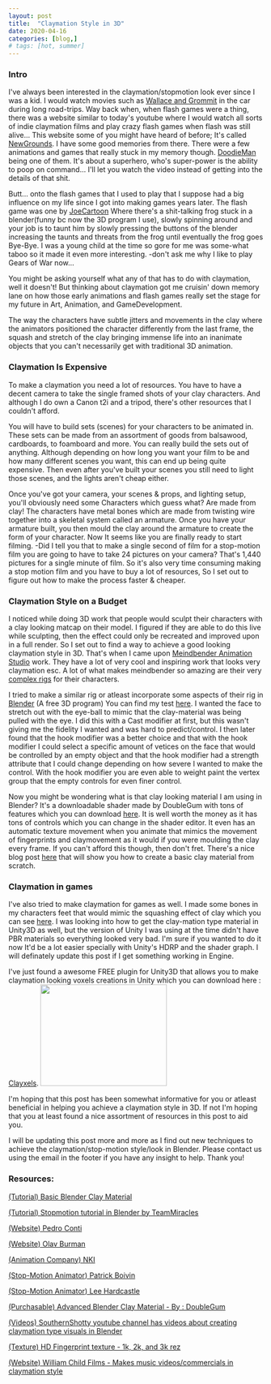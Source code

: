 ```yaml
---
layout: post
title:  "Claymation Style in 3D"
date: 2020-04-16
categories: [blog,]
# tags: [hot, summer]
---
```


<H3>Intro</H3>
<p>
I've always been interested in the claymation/stopmotion look ever since I was a kid. I would watch movies such as
<a href="https://www.wallaceandgromit.com/">Wallace and Grommit</a> in the car during long road-trips. Way back when, when flash games were a thing, there was a website similar
to today's youtube where I would watch all sorts of indie claymation films and play crazy flash games when flash was still alive... This website some of you might have heard of before;
It's called <a href="https://www.newgrounds.com/">NewGrounds</a>. I have some good memories from there. There were a few animations and games that really stuck in my memory though.
<a href="https://www.youtube.com/watch?v=jwFivfiLxQY">DoodieMan</a> being one of them. It's about a superhero, who's super-power is the ability to poop on command... I'll let you watch the video instead of getting into
the details of that shit.

<p>
Butt... onto the flash games that I used to play that I suppose had a big influence on my life since I got into making games years later. The flash game was one by
<a href="https://joecartoon.com/">JoeCartoon</a> Where there's a shit-talking frog stuck in a blender(funny bc now the 3D program I use), slowly spinning around and your job is to taunt him by slowly pressing the buttons of the blender
increasing the taunts and threats from the frog until eventually the frog goes Bye-Bye. I was a young child at the time so gore for me was some-what taboo so it made it even more interesting. -don't ask me why I like to play Gears of War now...
</p>

<p>
You might be asking yourself what any of that has to do with claymation, well it doesn't! But thinking about claymation got me cruisin' down memory lane on how those early animations and flash games really
set the stage for my future in Art, Animation, and GameDevelopment.
</p>

</p>

<p>
The way the characters have subtle jitters and movements in the clay where the animators
positioned the character differently from the last frame, the squash and stretch of the
clay bringing immense life into an inanimate objects that you can't necessarily get with traditional 3D animation.
</p>

<H3>Claymation Is Expensive</H3>
<p>
To make a claymation you need a lot of resources.
You have to have a decent camera to take the single framed shots of your clay characters. And although I do own a Canon t2i and a tripod, there's other resources that I couldn't afford.

You will have to build sets (scenes) for your characters to be animated in. These sets can be made from an assortment of goods from balsawood, cardboards, to foamboard and more.
You can really build the sets out of anything. Although depending on how long you want your film to be and how many different scenes you want, this can end up being quite expensive.
Then even after you've built your scenes you still need to light those scenes, and the lights aren't cheap either.

Once you've got your camera, your scenes & props, and lighting setup, you'll obviously need some Characters which guess what? Are made from clay!
The characters have metal bones which are made from twisting wire together into a skeletal system called an armature. Once you have your armature built, you then mould the clay
around the armature to create the form of your character.
Now It seems like you are finally ready to start filming.
-Did I tell you that to make a single second of film for a stop-motion film you are going to have to take 24 pictures on your camera?
That's 1,440 pictures for a single minute of film.
So it's also very time consuming making a stop motion film and you have to buy a lot of resources, So I set out to figure out how to make the process faster & cheaper.

<H3>Claymation Style on a Budget</H3>
I noticed while doing 3D work that people would sculpt their characters with a clay looking matcap on their model. I figured if they are able to do this live while sculpting, then
the effect could only be recreated and improved upon in a full render. So I set out to find a way to achieve a good looking claymation style in 3D.
That's when I came upon <a href="https://mindbender.com/#/home"> Meindbender Animation Studio</a> work. They have a lot of very cool and inspiring work that looks very claymation esc.
A lot of what makes meindbender so amazing are their very <a href="https://vimeo.com/278691057"> complex rigs</a> for their characters.

I tried to make a similar rig or atleast incorporate some aspects of their rig in <a href="https://www.blender.org/"> Blender</a> (A free 3D program) You can find my test <a href="https://youtu.be/g2VJK93KcHs"> here</a>. I wanted the face to stretch out with the eye-ball to mimic that the clay-material was being pulled with the eye. I did this with a Cast modifier at first, but this wasn't giving me the fidelity I wanted and was hard to predict/control. I then later found that the hook modifier was a better choice and that with the hook modifier I could select a specific amount of vetices on the face that would be controlled by an empty object and that the hook modifier had a strength attribute that I could change depending on how severe I wanted to make the control. With the hook modifier you are even able to weight paint the vertex group that the empty controls for even finer control.
</p>

<p>
Now you might be wondering what is that clay looking material I am using in Blender? It's a downloadable shader made by DoubleGum with tons of features which you can download <a href="https://blendermarket.com/products/claydoh"> here</a>. It is well worth the money as it has tons of controls which you can change in the shader editor. It even has an automatic texture movement when you animate that mimics the movement of fingerprints and claymovement as it would if you were moulding the clay every frame. If you can't afford this though, then don't fret. There's a nice blog post <a href="https://blenderartists.org/t/realistic-clay-material-in-cycles/576258"> here</a> that will show you how to create a basic clay material from scratch.
</p>

<H3>Claymation in games</H3>
<p>
I've also tried to make claymation for games as well. I made some bones in my characters feet that would mimic the squashing effect of clay which you can see <a href="https://www.facebook.com/Slamatron/videos/1849785161972836/"> here</a>. I was looking into how to get the clay-mation type material in Unity3D as well, but the version of Unity I was using at the time didn't have PBR materials so everything looked very bad. I'm sure if you wanted to do it now It'd be a lot easier specially with Unity's HDRP and the shader graph. I will definately update this post if I get something working in Engine.
</p>

<p>
I've just found a awesome FREE plugin for Unity3D that allows you to make claymation looking voxels creations in Unity which you can download here : <a href="https://andrea-intg.itch.io/clayxels"> Clayxels</a>.

<img src="https://img.itch.zone/aW1nLzI5MTIyNzIuZ2lm/original/Fum0T6.gif" width="250" height="200" />

</p>

<p>
I'm hoping that this post has been somewhat informative for you or atleast beneficial in helping you achieve a claymation style in 3D. If not I'm hoping that you at least found a nice assortment of resources in this post to aid you.
</p>

<p>
I will be updating this post more and more as I find out new techniques to achieve the claymation/stop-motion style/look in Blender. Please contact us using the email in the footer if you have any insight to help. Thank you!
</p>



<!-- <h2>Clay Experiments 1</h2> -->

<h3>Resources:</h3>

<a href="https://blenderartists.org/t/realistic-clay-material-in-cycles/576258">(Tutorial) Basic Blender Clay Material</a>

<a href="https://www.youtube.com/watch?v=3D3Iy5C7FHg"> (Tutorial) Stopmotion tutorial in Blender by TeamMiracles</a>

<a href="https://www.pedroconti.com/"> (Website) Pedro Conti</a>

<a href="http://olovburman.com/"> (Website) Olav Burman</a>

<a href="https://nki.tv/#!/fr/works/">(Animation Company) NKI </a>

<a href="https://www.youtube.com/user/PatrickBoivin/videos">(Stop-Motion Animator) Patrick Boivin</a>

<a href="https://www.youtube.com/user/leehardcastle/videos">(Stop-Motion Animator) Lee Hardcastle</a>

<a href="https://blendermarket.com/products/claydoh">(Purchasable) Advanced Blender Clay Material - By : DoubleGum</a>

<a href="https://www.youtube.com/channel/UCOWrbryuVEPUMSSgayuLURg">(Videos) SouthernShotty youtube channel has videos about creating claymation type visuals in Blender</a>

<a href="https://www.cgbookcase.com/textures/fingerprints-01">(Texture) HD Fingerprint texture - 1k, 2k, and 3k rez</a>

<a href="http://www.williamchild.co.uk/">(Website) William Child Films - Makes music videos/commercials in claymation style</a>


